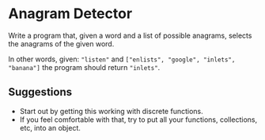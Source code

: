 # Anagram Detector
Write a program that, given a word and a list of possible anagrams, selects the anagrams of the given word.

In other words, given: ```"listen"``` and ```["enlists", "google", "inlets", "banana"]``` the program should return `"inlets"`.

## Suggestions
- Start out by getting this working with discrete functions.
- If you feel comfortable with that, try to put all your functions, collections, etc, into an object.
